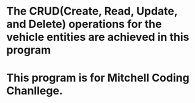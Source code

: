 # The CRUD(Create, Read, Update, and Delete) operations for the vehicle entities are achieved in this program
# This program is for Mitchell Coding Chanllege.
